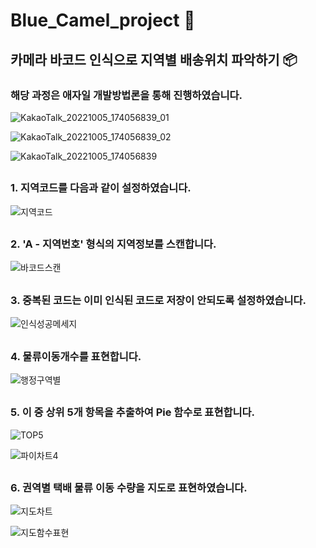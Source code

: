 # Blue_Camel_project 🐫


## 카메라 바코드 인식으로 지역별 배송위치 파악하기 📦



### 해당 과정은 애자일 개발방법론을 통해 진행하였습니다.
![KakaoTalk_20221005_174056839_01](https://user-images.githubusercontent.com/109491199/195316452-30849254-c87b-466c-ab54-e3247f4017d8.jpg)

![KakaoTalk_20221005_174056839_02](https://user-images.githubusercontent.com/109491199/195316437-193eb410-7a54-4dec-b040-b003e459e105.jpg)

![KakaoTalk_20221005_174056839](https://user-images.githubusercontent.com/109491199/195316457-4468d6aa-e7cc-4d38-bd90-ac93edb2ab30.jpg)

##
### 1.  지역코드를 다음과 같이 설정하였습니다.

![지역코드](https://user-images.githubusercontent.com/109491199/195052649-ed5a64c2-ac36-4f6b-bb36-bb2c7c832c27.PNG)


##
### 2.  'A - 지역번호' 형식의 지역정보를 스캔합니다.

![바코드스캔](https://user-images.githubusercontent.com/109491199/195047133-a50fdf95-0f3a-4ae0-bed0-d17ed2070ff0.PNG)


##
### 3.  중복된 코드는 이미 인식된 코드로 저장이 안되도록 설정하였습니다.

![인식성공메세지](https://user-images.githubusercontent.com/109491199/195047227-3b0a6414-f744-4538-abfa-3d19168a373a.PNG)


##
### 4.  물류이동개수를 표현합니다.
![행정구역별](https://user-images.githubusercontent.com/109491199/195047922-69218685-243e-49d2-baf4-e7a014dda448.PNG)


##
### 5.  이 중 상위 5개 항목을 추출하여 Pie 함수로 표현합니다.
![TOP5](https://user-images.githubusercontent.com/109491199/195047986-4963c496-8c13-4021-8127-ba6ead3570ef.PNG)

![파이차트4](https://user-images.githubusercontent.com/109491199/195048081-b4570512-86f6-4baf-bd7a-a410299a54f1.PNG)



##
### 6.  권역별 택배 물류 이동 수량을 지도로 표현하였습니다.

![지도차트](https://user-images.githubusercontent.com/109491199/195051757-60f84f9d-1a97-485d-8abc-8fb5b00e7bf7.PNG)

![지도함수표현](https://user-images.githubusercontent.com/109491199/195051834-14321a42-b1fa-4f1f-afde-1e22fb4e5cff.PNG)










